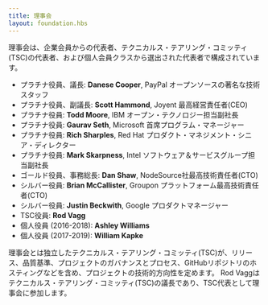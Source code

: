```yaml
---
title: 理事会
layout: foundation.hbs
---
```


<!--
The Board of Directors is composed of representatives from corporate members, a representative of the Technical Steering Committee, and representatives elected by the individual membership class.
-->

理事会は、企業会員からの代表者、テクニカルス・テアリング・コミッティ(TSC)の代表者、および個人会員クラスから選出された代表者で構成されています。


<!--
* Platinum Director, Chairperson: **Danese Cooper**, Distinguished Member of Technical Staff - open source at PayPal.
* Platinum Director, Vice-Chairperson: **Scott Hammond**, Chief Executive Officer at Joyent.
* Platinum Director: **Todd Moore**, Vice President of Open Technology at IBM.
* Platinum Director: **Gaurav Seth**, Principal Program Manager at Microsoft.
* Platinum Director: **Rich Sharples**, Senior Director of Product Management at Red Hat.
* Platinum Director: **Mark Skarpness**, Vice President, Software and Services Group at Intel.
* Gold Director, Secretary: **Dan Shaw**, Chief Technology Officer at NodeSource.
* Silver-Level Director: **Brian McCallister**, Chief Technology Officer of Platforms at Groupon.
* Silver-Level Director: **Justin Beckwith**, Product Manager at Google.
* TSC Director: **Rod Vagg**
* Individual Director (2016-2018): **Ashley Williams**
* Individual Director (2017-2019): **William Kapke**
-->
* プラチナ役員、議長: **Danese Cooper**, PayPal オープンソースの著名な技術スタッフ
* プラチナ役員、副議長: **Scott Hammond**, Joyent 最高経営責任者(CEO)
* プラチナ役員: **Todd Moore**, IBM オープン・テクノロジー担当副社長
* プラチナ役員: **Gaurav Seth**, Microsoft 首席プログラム・マネージャー
* プラチナ役員: **Rich Sharples**, Red Hat プロダクト・マネジメント・シニア・ディレクター
* プラチナ役員: **Mark Skarpness**, Intel ソフトウェア＆サービスグループ担当副社長
* ゴールド役員、事務総長: **Dan Shaw**, NodeSource社最高技術責任者(CTO)
* シルバー役員: **Brian McCallister**, Groupon プラットフォーム最高技術責任者(CTO)
* シルバー役員: **Justin Beckwith**, Google プロダクトマネージャー
* TSC役員: **Rod Vagg**
* 個人役員 (2016-2018): **Ashley Williams**
* 個人役員 (2017-2019): **William Kapke**

<!--
Independent of the Board, the Technical Steering Committee sets the technical direction of the project,
including releases, quality standards, project governance and process, GitHub repo hosting, etc. 
Rod Vagg is the technical steering committee's chair representing the TSC on the board of directors.
-->

理事会とは独立したテクニカルス・テアリング・コミッティ(TSC)が、リリース、品質基準、プロジェクトのガバナンスとプロセス、GitHubリポジトリのホスティングなどを含め、プロジェクトの技術的方向性を定めます。
Rod Vaggはテクニカルス・テアリング・コミッティ(TSC)の議長であり、TSC代表として理事会に参加します。

